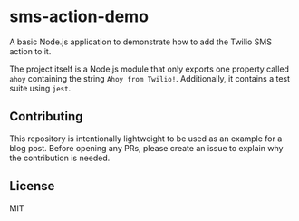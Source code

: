 # sms-action-demo

A basic Node.js application to demonstrate how to add the Twilio SMS action to it.

The project itself is a Node.js module that only exports one property called `ahoy` containing the string `Ahoy from Twilio!`. Additionally, it contains a test suite using `jest`.

## Contributing

This repository is intentionally lightweight to be used as an example for a blog post. Before opening any PRs, please create an issue to explain why the contribution is needed.

## License

MIT
